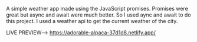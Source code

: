 A simple weather app made using the JavaScript promises.
Promises were great but async and await were much better.
So I used aync and await to do this project. I used a weather api to get the current weather of the city.


LIVE PREVIEW--> https://adorable-alpaca-37d1d8.netlify.app/